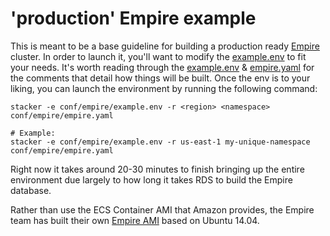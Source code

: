 # 'production' Empire example

This is meant to be a base guideline for building a production ready
[Empire][Empire] cluster. In order to launch it, you'll want to modify the
[example.env][example.env] to fit your needs. It's worth reading through the
[example.env][example.env] & [empire.yaml][empire.yaml] for the comments that
detail how things will be built. Once the env is to your liking, you can launch
the environment by running the following command:

```
stacker -e conf/empire/example.env -r <region> <namespace> conf/empire/empire.yaml

# Example:
stacker -e conf/empire/example.env -r us-east-1 my-unique-namespace conf/empire/empire.yaml
```

Right now it takes around 20-30 minutes to finish bringing up the entire
environment due largely to how long it takes RDS to build the Empire database.

Rather than use the ECS Container AMI that Amazon provides, the Empire team
has built their own [Empire AMI][empire_ami] based on Ubuntu 14.04.

[Empire]: https://github.com/remind101/empire/
[example.env]: https://github.com/remind101/stacker/blob/master/conf/empire/example.env
[empire.yaml]: https://github.com/remind101/stacker/blob/master/conf/empire/empire.yaml
[empire_ami]: https://github.com/remind101/empire_ami
